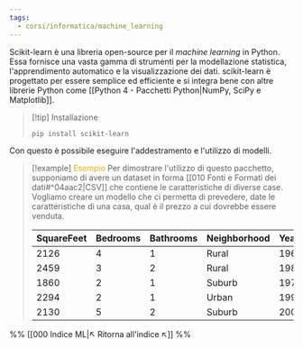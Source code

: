 ```yaml
---
tags:
  - corsi/informatica/machine_learning
---
```

Scikit-learn è una libreria open-source per il *machine learning* in Python. Essa fornisce una vasta gamma di strumenti per la modellazione statistica, l'apprendimento automatico e la visualizzazione dei dati. scikit-learn è progettato per essere semplice ed efficiente e si integra bene con altre librerie Python come [[Python 4 - Pacchetti Python|NumPy, SciPy e Matplotlib]].

> [!tip] Installazione
>```bash
>pip install scikit-learn
>```

Con questo è possibile eseguire l'addestramento e l'utilizzo di modelli.

> [!example] <font color="orange">Esempio</font>
>Per dimostrare l'utilizzo di questo pacchetto, supponiamo di avere un dataset in forma [[010 Fonti e Formati dei dati#^04aac2|CSV]] che contiene le caratteristiche di diverse case. Vogliamo creare un modello che ci permetta di prevedere, date le caratteristiche di una casa, qual è il prezzo a cui dovrebbe essere venduta.
>
>| SquareFeet | Bedrooms | Bathrooms | Neighborhood | YearBuilt | Price                |
>|------------|----------|-----------|--------------|-----------|----------------------|
>| 2126       | 4        | 1         | Rural        | 1969      | 215355.28361820139  |
>| 2459       | 3        | 2         | Rural        | 1980      | 195014.22162584803  |
>| 1860       | 2        | 1         | Suburb       | 1970      | 306891.0120763329   |
>| 2294       | 2        | 1         | Urban        | 1996      | 206786.78715332696  |
>| 2130       | 5        | 2         | Suburb       | 2001      | 272436.239065061    |
>


%%
[[000 Indice ML|↖ Ritorna all'indice ↖]]
%%